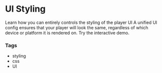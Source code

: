 # UI Styling

Learn how you can entirely controls the styling of the player UI
A unified UI config ensures that your player will look the same, regardless of which device or platform it is rendered on. Try the interactive demo.

### Tags

  - styling
  - css
  - UI